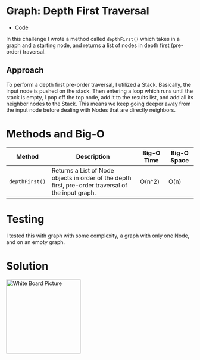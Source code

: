 # Graph: Depth First Traversal
* [Code](../src/main/java/graph)

In this challenge I wrote a method called `depthFirst()` which takes in a graph and a starting node, and returns a list of nodes in depth first (pre-order) traversal.

## Approach

To perform a depth first pre-order traversal, I utilized a Stack.  Basically, the input node is pushed on the stack.  Then entering a loop which runs until the stack is empty, I pop off the top node, add it to the results list, and add all its neighbor nodes to the Stack.  This means we keep going deeper away from the input node before dealing with Nodes that are directly neighbors.



# Methods and Big-O

| Method           | Description                                                                                                                                                                                           | Big-O Time   | Big-O Space  |
|------------------|--------------------------------------------------------------------------------------------------------|--------------|--------------|
| `depthFirst()`   | Returns a List of Node objects in order of the depth first, pre-order traversal of the input graph.    | O(n^2)       | O(n)         |



# Testing

I tested this with graph with some complexity, a graph with only one Node, and on an empty graph.


# Solution

  <img src="../assets/graph-depthfirst.jpg"
       alt="White Board Picture"
       style="float: left; margin-right: 10px; width: 200px;" />



